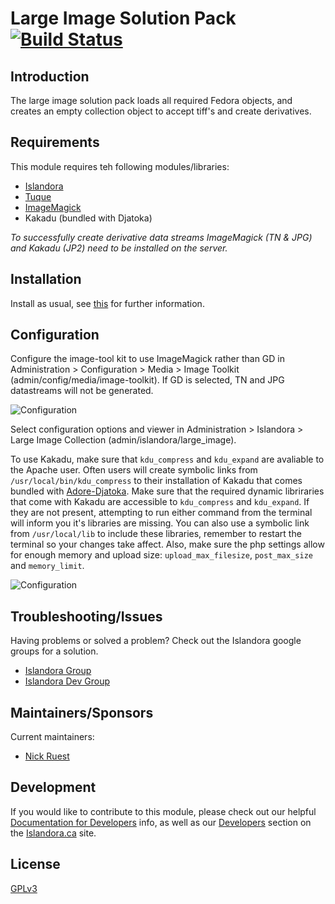 # Large Image Solution Pack [![Build Status](https://travis-ci.org/Islandora/islandora_solution_pack_large_image.png?branch=7.x)](https://travis-ci.org/Islandora/islandora_solution_pack_large_image)

## Introduction

The large image solution pack loads all required Fedora objects, and creates an empty collection object to accept tiff's and create derivatives.

## Requirements

This module requires teh following modules/libraries:

* [Islandora](https://github.com/islandora/islandora)
* [Tuque](https://github.com/islandora/tuque)
* [ImageMagick](https://drupal.org/project/imagemagick)
* Kakadu (bundled with Djatoka)

*To successfully create derivative data streams ImageMagick (TN & JPG) and Kakadu (JP2) need to be installed on the server.*

## Installation

Install as usual, see [this](https://drupal.org/documentation/install/modules-themes/modules-7) for further information.

## Configuration

Configure the image-tool kit to use ImageMagick rather than GD in Administration > Configuration > Media > Image Toolkit (admin/config/media/image-toolkit). If GD is selected, TN and JPG datastreams will not be generated.

![Configuration](http://i.imgur.com/O3sQPeO.png)


Select configuration options and viewer in Administration > Islandora > Large Image Collection (admin/islandora/large_image).

To use Kakadu, make sure that `kdu_compress` and `kdu_expand` are avaliable to the Apache user. Often users will create symbolic links from `/usr/local/bin/kdu_compress` to their installation of Kakadu that comes bundled with [Adore-Djatoka](http://sourceforge.net/apps/mediawiki/djatoka/index.php?title=Installation). Make sure that the required dynamic libriraries that come with Kakadu are accessible to `kdu_compress` and `kdu_expand`. If they are not present, attempting to run either command from the terminal will inform you it's libraries are missing. You can also use a symbolic link from `/usr/local/lib` to include these libraries, remember to restart the terminal so your changes take affect. Also, make sure the php settings allow for enough memory and upload size: `upload_max_filesize`, `post_max_size` and `memory_limit`.

![Configuration](http://i.imgur.com/bS5ph4A.png)

## Troubleshooting/Issues

Having problems or solved a problem? Check out the Islandora google groups for a solution.

* [Islandora Group](https://groups.google.com/forum/?hl=en&fromgroups#!forum/islandora)
* [Islandora Dev Group](https://groups.google.com/forum/?hl=en&fromgroups#!forum/islandora-dev)

## Maintainers/Sponsors
Current maintainers:

* [Nick Ruest](https://github.com/ruebot)

## Development

If you would like to contribute to this module, please check out our helpful [Documentation for Developers](https://github.com/Islandora/islandora/wiki#wiki-documentation-for-developers) info, as well as our [Developers](http://islandora.ca/developers) section on the [Islandora.ca](http://islandora.ca) site.

## License

[GPLv3](http://www.gnu.org/licenses/gpl-3.0.txt)
